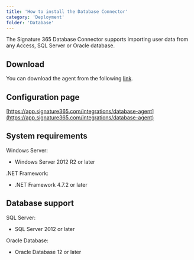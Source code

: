 ```yaml
---
title: 'How to install the Database Connector'
category: 'Deployment'
folder: 'Database'
---
```


The Signature 365 Database Connector supports importing user data from any Access, SQL Server or Oracle database.

## Download

You can download the agent from the following [link](https://downloads.signature365.com/connect/Signature_365_Database_Connector_1.1.0_Setup.exe).

## Configuration page

[https://app.signature365.com/integrations/database-agent](https://app.signature365.com/integrations/database-agent)

## System requirements

Windows Server:

*   Windows Server 2012 R2 or later

.NET Framework:

*   .NET Framework 4.7.2 or later

## Database support

SQL Server:

*   SQL Server 2012 or later

Oracle Database:

*   Oracle Database 12 or later

## 

[](https://downloads.signature365.com/exchange/Signature_365_Exchange_Agent_1.0.2_Setup.exe)